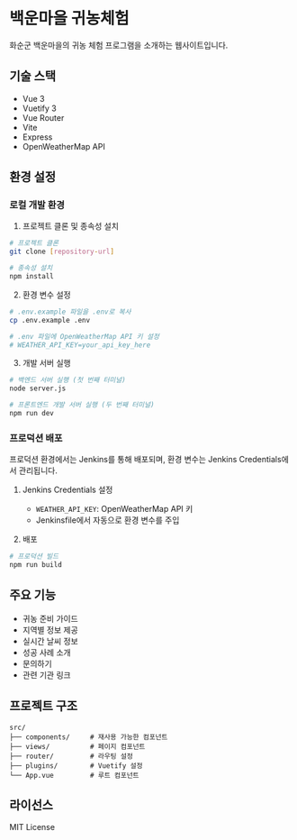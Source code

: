 # 백운마을 귀농체험

화순군 백운마을의 귀농 체험 프로그램을 소개하는 웹사이트입니다.

## 기술 스택

- Vue 3
- Vuetify 3
- Vue Router
- Vite
- Express
- OpenWeatherMap API

## 환경 설정

### 로컬 개발 환경

1. 프로젝트 클론 및 종속성 설치
```bash
# 프로젝트 클론
git clone [repository-url]

# 종속성 설치
npm install
```

2. 환경 변수 설정
```bash
# .env.example 파일을 .env로 복사
cp .env.example .env

# .env 파일에 OpenWeatherMap API 키 설정
# WEATHER_API_KEY=your_api_key_here
```

3. 개발 서버 실행
```bash
# 백엔드 서버 실행 (첫 번째 터미널)
node server.js

# 프론트엔드 개발 서버 실행 (두 번째 터미널)
npm run dev
```

### 프로덕션 배포

프로덕션 환경에서는 Jenkins를 통해 배포되며, 환경 변수는 Jenkins Credentials에서 관리됩니다.

1. Jenkins Credentials 설정
   - `WEATHER_API_KEY`: OpenWeatherMap API 키
   - Jenkinsfile에서 자동으로 환경 변수를 주입

2. 배포
```bash
# 프로덕션 빌드
npm run build
```

## 주요 기능

- 귀농 준비 가이드
- 지역별 정보 제공
- 실시간 날씨 정보
- 성공 사례 소개
- 문의하기
- 관련 기관 링크

## 프로젝트 구조

```
src/
├── components/     # 재사용 가능한 컴포넌트
├── views/          # 페이지 컴포넌트
├── router/         # 라우팅 설정
├── plugins/        # Vuetify 설정
└── App.vue         # 루트 컴포넌트
```

## 라이선스

MIT License 